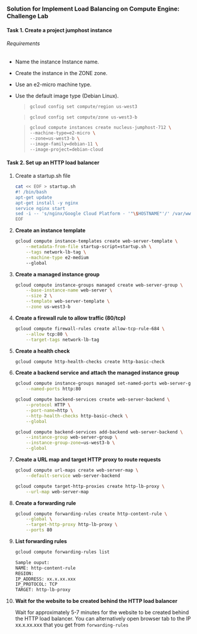 ### Solution for Implement Load Balancing on Compute Engine: Challenge Lab

#### Task 1. Create a project jumphost instance

###### Requirements

- Name the instance Instance name.
- Create the instance in the ZONE zone.
- Use an e2-micro machine type.
- Use the default image type (Debian Linux).

    > ```bash
    > gcloud config set compute/region us-west3
    > ```

    > ```bash
    > gcloud config set compute/zone us-west3-b
    > ```

    > ```bash
    > gcloud compute instances create nucleus-jumphost-712 \
    > --machine-type=e2-micro \
    > --zone=us-west3-b \
    > --image-family=debian-11 \
    > --image-project=debian-cloud
    > ```

#### Task 2. Set up an HTTP load balancer

1. Create a startup.sh file

    ```bash
    cat << EOF > startup.sh
    #! /bin/bash
    apt-get update
    apt-get install -y nginx
    service nginx start
    sed -i -- 's/nginx/Google Cloud Platform - '"\$HOSTNAME"'/' /var/www/html/index.nginx-debian.html
    EOF
    ```

2. **Create an instance template**

    ```bash
    gcloud compute instance-templates create web-server-template \
        --metadata-from-file startup-script=startup.sh \
        --tags network-lb-tag \
        --machine-type e2-medium
        --global
    ```

3. **Create a managed instance group**

    ```bash
    gcloud compute instance-groups managed create web-server-group \
        --base-instance-name web-server \
        --size 2 \
        --template web-server-template \
        --zone us-west3-b
    ```

4. **Create a firewall rule to allow traffic (80/tcp)**

    ```bash
    gcloud compute firewall-rules create allow-tcp-rule-684 \
        --allow tcp:80 \
        --target-tags network-lb-tag
    ```

5. **Create a health check**

    ```bash
    gcloud compute http-health-checks create http-basic-check
    ```

6. **Create a backend service and attach the managed instance group**

    ```bash
    gcloud compute instance-groups managed set-named-ports web-server-group \
        --named-ports http:80

    gcloud compute backend-services create web-server-backend \
        --protocol HTTP \
        --port-name=http \
        --http-health-checks http-basic-check \
        --global

    gcloud compute backend-services add-backend web-server-backend \
        --instance-group web-server-group \
        --instance-group-zone=us-west3-b \
        --global
    ```

7. **Create a URL map and target HTTP proxy to route requests**

    ```bash
    gcloud compute url-maps create web-server-map \
        --default-service web-server-backend

    gcloud compute target-http-proxies create http-lb-proxy \
        --url-map web-server-map
    ```

8. **Create a forwarding rule**

    ```bash
    gcloud compute forwarding-rules create http-content-rule \
        --global \
        --target-http-proxy http-lb-proxy \
        --ports 80
    ```

9. **List forwarding rules**

    ```bash
    gcloud compute forwarding-rules list

    Sample ouput:
    NAME: http-content-rule
    REGION: 
    IP_ADDRESS: xx.x.xx.xxx
    IP_PROTOCOL: TCP
    TARGET: http-lb-proxy
    ```

10. **Wait for the website to be created behind the HTTP load balancer**

    Wait for approximately 5-7 minutes for the website to be created behind the HTTP load balancer.
    You can alternatively open browser tab to the IP xx.x.xx.xxx that you get from `forwarding-rules`

